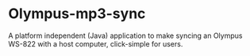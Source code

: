 Olympus-mp3-sync
================

A platform independent (Java) application to make syncing an Olympus WS-822 with a host computer, click-simple for users.
